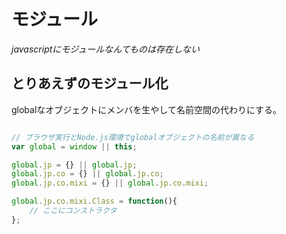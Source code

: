 # モジュール

*javascriptにモジュールなんてものは存在しない*









## とりあえずのモジュール化

globalなオブジェクトにメンバを生やして名前空間の代わりにする。

```javascript

// ブラウザ実行とNode.js環境でglobalオブジェクトの名前が異なる
var global = window || this;

global.jp = {} || global.jp;
global.jp.co = {} || global.jp.co;
global.jp.co.mixi = {} || global.jp.co.mixi;

global.jp.co.mixi.Class = function(){
	// ここにコンストラクタ
};
```

